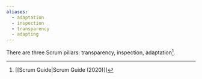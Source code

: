 ```yaml
---
aliases:
  - adaptation
  - inspection
  - transparency
  - adapting
---
```



There are three Scrum pillars: transparency, inspection, adaptation[^scrum-guide-2020].


[^scrum-guide-2020]: [[Scrum Guide|Scrum Guide (2020)]]
